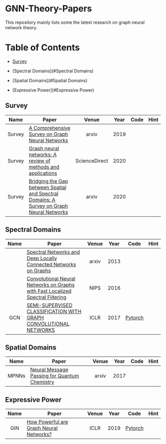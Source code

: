 # GNN-Theory-Papers

This repository mainly lists some the latest research on graph neural network theory.



# Table of Contents
* [Survey](#Survey)

- [Spectral Domains](#Spectral Domains)

- [Spatial Domains](#Spatial Domains)

- [Expressive Power](#Expressive Power)

## Survey
| **Name** | **Paper** | **Venue** | **Year** | **Code** | Hint |
| --- | --- | :-: | :-: | :-: | :-: |
| Survey | [A Comprehensive Survey on Graph Neural Networks](https://arxiv.org/pdf/1901.00596.pdf) | arxiv | 2019 |  |  |
| Survey | [Graph neural networks: A review of methods and applications](https://www.sciencedirect.com/science/article/pii/S2666651021000012) | ScienceDirect | 2020 |  |  |
| Survey | [Bridging the Gap between Spatial and Spectral Domains: A Survey on Graph Neural Networks](https://arxiv.org/pdf/2002.11867.pdf) | arxiv | 2020 |  |  |



## <span id="Spectral Domains">Spectral Domains<span>

| **Name** | **Paper** | **Venue** | **Year** | **Code** | Hint |
| :-: | --- | :-: | :-: | :-: | :-: |
|  | [Spectral Networks and Deep Locally Connected Networks on Graphs](https://arxiv.org/pdf/1312.6203.pdf) | arxiv | 2013 |  |  |
|  | [Convolutional Neural Networks on Graphs with Fast Localized Spectral Filtering](https://proceedings.neurips.cc/paper_files/paper/2016/hash/04df4d434d481c5bb723be1b6df1ee65-Abstract.html) | NIPS | 2016 |  |  |
| GCN | [SEMI-SUPERVISED CLASSIFICATION WITH GRAPH CONVOLUTIONAL NETWORKS](https://arxiv.org/pdf/1609.02907.pdf) | ICLR | 2017 | [Pytorch]( https://github.com/tkipf/gcn) |  |



## <span id="Spatial Domains">Spatial Domains<span>
| **Name** | **Paper** | **Venue** | **Year** | **Code** | Hint |
| :-: | --- | :-: | :-: | :-: | :-: |
| MPNNs | [Neural Message Passing for Quantum Chemistry](https://arxiv.org/pdf/1704.01212.pdf) | arxiv | 2017 |  |  |



## <span id="Expressive Power">Expressive Power<span>

| **Name** | **Paper**                                                    | **Venue** | **Year** |                           **Code**                           | Hint |
| :------: | ------------------------------------------------------------ | :-------: | :------: | :----------------------------------------------------------: | :--: |
|   GIN    | [How Powerful are Graph Neural Networks?](https://arxiv.org/abs/1810.00826) |   ICLR    |   2019   | [Pytorch](https://github.com/weihua916/powerful-gnns/tree/master) |      |

